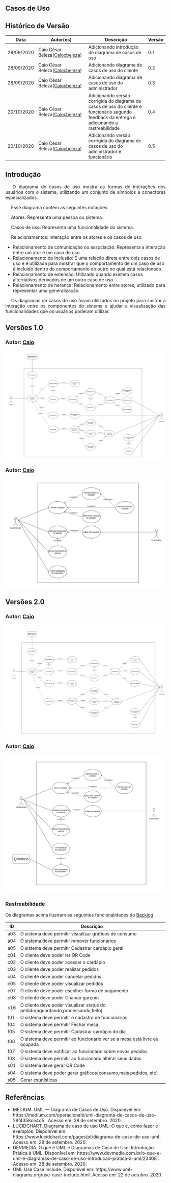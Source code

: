 ## Casos de Uso
## Histórico de Versão

<table>
  <thead>
    <tr>
      <th>Data</th>
      <th>Autor(es)</th>
      <th>Descrição</th>
      <th>Versão</th>
    </tr>
  </thead>

  <tbody>
    <tr>
      <td>28/09/2020</td>
      <td>
        Caio César Beleza(<a target="blank" href="https://github.com/Caiocbeleza">Caiocbeleza</a>)
      </td>
      <td>Adicionando introdução de diagrama de casos de uso </td>
      <td>0.1</td>
    </tr>
    <tr>
      <td>28/09/2020</td>
      <td>
        Caio César Beleza(<a target="blank" href="https://github.com/Caiocbeleza">Caiocbeleza</a>)
      </td>
      <td>Adicionando diagrama de casos de uso do cliente</td>
      <td>0.2</td>
    </tr>
    <tr>
      <td>28/09/2020</td>
      <td>
        Caio César Beleza(<a target="blank" href="https://github.com/Caiocbeleza">Caiocbeleza</a>)
      </td>
      <td>Adicionando diagrama de casos de uso do administrador</td>
      <td>0.3</td>
    </tr>
    <tr>
      <td>20/10/2020</td>
      <td>
        Caio César Beleza(<a target="blank" href="https://github.com/Caiocbeleza">Caiocbeleza</a>)
      </td>
      <td>Adicionando versão corrigida do diagrama de casos de uso do cliente e funcionário segundo feedback da entrega e adicionando a rastreabilidade</td>
      <td>0.4</td>
    </tr>
    <tr>
      <td>20/10/2020</td>
      <td>
        Caio César Beleza(<a target="blank" href="https://github.com/Caiocbeleza">Caiocbeleza</a>)
      </td>
      <td>Adicionando versão corrigida do diagrama de casos de uso do administrador e funcionário</td>
      <td>0.5</td>
    </tr>
  </tbody>
</table>

## Introdução

<p align="justify">&emsp;
O diagrama de casos de uso mostra as formas de interações dos usuários com o sistema, utilizando um conjunto de símbolos e conectores especializados.
</p>

<p align="justify">&emsp;
Esse diagrama contém as seguintes notações:
</p>

<p align="justify">&emsp;
Atores: Representa uma pessoa ou sistema
</p>

<p align="justify">&emsp;
Casos de uso: Representa uma funcionalidade do sistema.
</p>

<p align="justify">&emsp;
Relacionamentos: Interação entre os atores e os casos de uso.
<ul>
<li>
Relacionamento de comunicação ou associação: Representa a interação entre um ator e um caso de uso.
</li>
<li>
Relacionamento de Inclusão:
É uma relação direta entre dois casos de uso e é utilizada para mostrar que o comportamento de um caso de uso é incluído dentro do comportamento do outro no qual está relacionado.
</li>
<li>
Relacionamento de extensão: Utilizado quando existem casos alternativos derivados de um outro caso de uso.
</li>
<li>
Relacionamento de herança: Relacionamento entre atores, utilizado para representar uma generalização.
</li>
</ul>
</p>

<p align="justify">&emsp;
Os diagramas de casos de uso foram utilizados no projeto para ilustrar a interação entre os componentes do sistema e ajudar a visualização das funcionalidades que os usuários poderam utilizar.
</p>

## Versões 1.0


### Autor: [Caio](https://github.com/Caiocbeleza)

![Diagrama casos de uso cliente](../../images/UML/userCase.png)

### Autor: [Caio](https://github.com/Caiocbeleza)

![Diagrama casos de uso cliente](../../images/UML/userCaseAdm.png)

## Versões 2.0

### Autor: [Caio](https://github.com/Caiocbeleza)

![Diagrama casos de uso cliente corrigido](../../images/UML/userCaseCorrigido.png)

### Autor: [Caio](https://github.com/Caiocbeleza)

![Diagrama casos de uso cliente](../../images/UML/userCaseAdmCorrigido.png)

### Rastreabilidade

Os diagramas acima ilustram as seguintes funcionalidades do [Backlog](/docs/backlog/backlog_produtov2.md)


|ID|Descrição|
|--|--|
|a03|O sistema deve permitir visualizar gráficos de consumo|
|a04|O sistema deve permitir remover funcionários|
|a05|O sistema deve permitir Cadastrar cardápio geral|
|c01|O cliente deve poder ler QR Code|
|c02|O cliente deve poder acessar o cardápio|
|c03|O cliente deve poder realizar pedidos|
|c04|O cliente deve poder cancelar pedidos|
|c05|O cliente deve poder visualizar pedidos|
|c07|O cliente deve poder escolher forma de pagamento|
|c08|O cliente deve poder Chamar garçom|
|c16|O cliente deve poder visualizar status do pedido(aguardando,processando,feito)|
|f01|O sistema deve permitir o cadastro de funcionários|
|f04|O sistema deve permitir Fechar mesa|
|f05|O sistema deve permitir Cadastrar cardápio do dia|
|f06|O sistema deve permitir ao funcionário ver se a mesa está livre ou ocupada|
|f07|O sistema deve notificar ao funcionário sobre novos pedidos|
|f08|O sistema deve permitir ao funcionário alterar seus dados|
|s01|O sistema deve gerar QR Code|
|s04|O sistema deve poder gerar gráficos(consumo,mais pedidos, etc)|
|s05|Gerar estatísticas|


## Referências
<ul>
<li>
MEDIUM. UML — Diagrama de Casos de Uso. Disponível em: https://medium.com/operacionalti/uml-diagrama-de-casos-de-uso-29f4358ce4d5 . Acesso em: 28 de setembro. 2020.
</li>
<li>
LUCIDCHART.
Diagrama de caso de uso UML: O que é, como fazer e exemplos. Disponível em: https://www.lucidchart.com/pages/pt/diagrama-de-caso-de-uso-uml . Acesso em: 28 de setembro. 2020.
</li>
<li>
DEVMEDIA. O que é UML e Diagramas de Caso de Uso: Introdução Prática à UML. Disponível em: https://www.devmedia.com.br/o-que-e-uml-e-diagramas-de-caso-de-uso-introducao-pratica-a-uml/23408 . Acesso em: 28 de setembro. 2020.
</li>
<li>
UML Use Case Include. Disponível em: https://www.uml-diagrams.org/use-case-include.html .Acesso em: 22 de outubro. 2020.
</li>
</ul>
